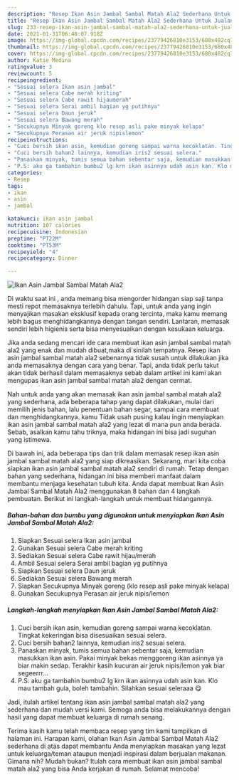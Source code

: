 ```yaml
---
description: "Resep Ikan Asin Jambal Sambal Matah Ala2 Sederhana Untuk Jualan"
title: "Resep Ikan Asin Jambal Sambal Matah Ala2 Sederhana Untuk Jualan"
slug: 233-resep-ikan-asin-jambal-sambal-matah-ala2-sederhana-untuk-jualan
date: 2021-01-31T06:48:07.918Z
image: https://img-global.cpcdn.com/recipes/23779426810e3153/680x482cq70/ikan-asin-jambal-sambal-matah-ala2-foto-resep-utama.jpg
thumbnail: https://img-global.cpcdn.com/recipes/23779426810e3153/680x482cq70/ikan-asin-jambal-sambal-matah-ala2-foto-resep-utama.jpg
cover: https://img-global.cpcdn.com/recipes/23779426810e3153/680x482cq70/ikan-asin-jambal-sambal-matah-ala2-foto-resep-utama.jpg
author: Katie Medina
ratingvalue: 3
reviewcount: 5
recipeingredient:
- "Sesuai selera Ikan asin jambal"
- "Sesuai selera Cabe merah kriting"
- "Sesuai selera Cabe rawit hijaumerah"
- "Sesuai selera Serai ambil bagian yg putihnya"
- "Sesuai selera Daun jeruk"
- "Sesuai selera Bawang merah"
- "Secukupnya Minyak goreng klo resep asli pake minyak kelapa"
- "Secukupnya Perasan air jeruk nipislemon"
recipeinstructions:
- "Cuci bersih ikan asin, kemudian goreng sampai warna kecoklatan. Tingkat kekeringan bisa disesuaikan sesuai selera."
- "Cuci bersih bahan2 lainnya, kemudian iris2 sesuai selera."
- "Panaskan minyak, tumis semua bahan sebentar saja, kemudian masukkan ikan asin. Pakai minyak bekas menggoreng ikan asinnya ya biar makin sedap. Terakhir kasih kucuran air jeruk nipis/lemon yak biar segeerrr..."
- "P.S: aku ga tambahin bumbu2 lg krn ikan asinnya udah asin kan. Klo mau tambah gula, boleh tambahin. Silahkan sesuai seleraaa 😋"
categories:
- Resep
tags:
- ikan
- asin
- jambal

katakunci: ikan asin jambal 
nutrition: 107 calories
recipecuisine: Indonesian
preptime: "PT22M"
cooktime: "PT53M"
recipeyield: "4"
recipecategory: Dinner

---
```



![Ikan Asin Jambal Sambal Matah Ala2](https://img-global.cpcdn.com/recipes/23779426810e3153/680x482cq70/ikan-asin-jambal-sambal-matah-ala2-foto-resep-utama.jpg)

Di waktu  saat ini , anda memang bisa mengorder hidangan siap saji tanpa mesti repot memasaknya terlebih dahulu. Tapi, untuk anda yang ingin menyajikan masakan eksklusif kepada orang tercinta, maka kamu memang lebih bagus menghidangkannya dengan tangan sendiri. Lantaran, memasak sendiri lebih higienis serta bisa menyesuaikan dengan kesukaan keluarga.

Jika anda sedang mencari ide cara membuat ikan asin jambal sambal matah ala2 yang enak dan mudah dibuat,maka di sinilah tempatnya. Resep ikan asin jambal sambal matah ala2  sebenarnya tidak susah untuk dilakukan jika anda memasaknya dengan cara yang benar. Tapi, anda tidak perlu takut akan tidak berhasil dalam memasaknya 
sebab dalam artikel ini kami akan mengupas ikan asin jambal sambal matah ala2 dengan cermat.  



Nah untuk anda yang akan memasak ikan asin jambal sambal matah ala2 yang sederhana, ada beberapa tahap yang dapat dilakukan, mulai dari memilih jenis bahan, lalu penentuan bahan segar, sampai cara membuat dan menghidangkannya. kamu Tidak usah pusing kalau ingin menyiapkan ikan asin jambal sambal matah ala2 yang lezat di mana pun anda berada. Sebab, asalkan kamu  tahu triknya, maka hidangan ini bisa jadi suguhan yang istimewa.

Di bawah ini, ada beberapa tips dan trik dalam memasak resep ikan asin jambal sambal matah ala2 yang siap dikreasikan. Sekarang, mari kita coba siapkan ikan asin jambal sambal matah ala2 sendiri di rumah. Tetap dengan bahan yang sederhana, hidangan ini bisa memberi manfaat dalam membantu menjaga kesehatan tubuh kita. Anda dapat membuat Ikan Asin Jambal Sambal Matah Ala2 menggunakan 8 bahan dan 4 langkah pembuatan. Berikut ini langkah-langkah untuk membuat hidangannya.

<!--inarticleads1-->

##### Bahan-bahan dan bumbu yang digunakan untuk menyiapkan Ikan Asin Jambal Sambal Matah Ala2:

1. Siapkan Sesuai selera Ikan asin jambal
1. Gunakan Sesuai selera Cabe merah kriting
1. Sediakan Sesuai selera Cabe rawit hijau/merah
1. Ambil Sesuai selera Serai ambil bagian yg putihnya
1. Siapkan Sesuai selera Daun jeruk
1. Sediakan Sesuai selera Bawang merah
1. Siapkan Secukupnya Minyak goreng (klo resep asli pake minyak kelapa)
1. Gunakan Secukupnya Perasan air jeruk nipis/lemon




<!--inarticleads2-->

##### Langkah-langkah menyiapkan Ikan Asin Jambal Sambal Matah Ala2:

1. Cuci bersih ikan asin, kemudian goreng sampai warna kecoklatan. Tingkat kekeringan bisa disesuaikan sesuai selera.
1. Cuci bersih bahan2 lainnya, kemudian iris2 sesuai selera.
1. Panaskan minyak, tumis semua bahan sebentar saja, kemudian masukkan ikan asin. Pakai minyak bekas menggoreng ikan asinnya ya biar makin sedap. Terakhir kasih kucuran air jeruk nipis/lemon yak biar segeerrr...
1. P.S: aku ga tambahin bumbu2 lg krn ikan asinnya udah asin kan. Klo mau tambah gula, boleh tambahin. Silahkan sesuai seleraaa 😋




Jadi, itulah artikel tentang  ikan asin jambal sambal matah ala2  yang sederhana dan mudah versi kami. Semoga anda bisa melakukannya dengan hasil yang dapat membuat keluarga di rumah senang. 

Terima kasih kamu telah membaca resep yang tim kami tampilkan di halaman ini. Harapan kami, olahan  Ikan Asin Jambal Sambal Matah Ala2 sederhana di atas dapat membantu Anda menyiapkan masakan yang lezat untuk keluarga/teman ataupun menjadi inspirasi dalam berjualan makanan. Gimana nih? Mudah bukan? Itulah cara membuat ikan asin jambal sambal matah ala2 yang bisa Anda kerjakan di rumah. Selamat mencoba!

